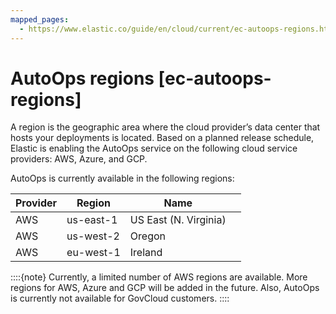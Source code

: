 ```yaml
---
mapped_pages:
  - https://www.elastic.co/guide/en/cloud/current/ec-autoops-regions.html
---
```


# AutoOps regions [ec-autoops-regions]

A region is the geographic area where the cloud provider’s data center that hosts your deployments is located. Based on a planned release schedule, Elastic is enabling the AutoOps service on the following cloud service providers: AWS, Azure, and GCP.

AutoOps is currently available in the following regions:

| Provider | Region | Name |  |
| --- | --- | --- | --- |
| AWS | us-east-1 | US East (N. Virginia) |  |
| AWS | us-west-2 | Oregon |  |
| AWS | eu-west-1 | Ireland |  |

::::{note} 
Currently, a limited number of AWS regions are available. More regions for AWS, Azure and GCP will be added in the future. Also, AutoOps is currently not available for GovCloud customers.
::::


